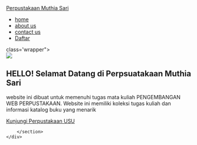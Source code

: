 <!DOCTYPE html>
<html lang="en"
<head>
    <meta charset="UTF-8">
    <meta name="viewport" content="width=device-width, initial-sacale=1.0">
    <title>Perpustakaan Muthia Sari</title>
    <link rel="stylesheet" href="style.css"
</head>
<body>
    <nav>
        <div class="wraper">
            <div class="logo"><a href=''>Perpustakaan Muthia Sari</a></div>
            <div class="menu">
                <ul>
                    <li><a href="home">home</a></li>
                    <li><a href="about us">about us</a></li>
                    <li><a href="#contact us">contact us</a></li>
                    <li><a href=""class="tbl-biru">Daftar</a></li>
                </ul>
            </div>
        </div>
    </nav>
    <div> class='wrapper">
        <section id="home">
            <img src= "https://www.freepik.com/free-vector/people-library-flat-vector-illustration_9176169.htm#fromView=search&page=1&position=13&uuid=e163468b-33db-424b-a232-c1790643f0ac&query=perpustakaan"/>
            <div class="kolom">
                <h2>HELLO! Selamat Datang di Perpsuatakaan Muthia Sari </h2>
                <p class="deskripsi">  website ini dibuat untuk memenuhi tugas mata kuliah PENGEMBANGAN WEB PERPUSTAKAAN. Website ini memiliki koleksi tugas kuliah dan informasi katalog buku yang menarik</p> 
                <p><a href="https://library.usu.ac.id/" target="_blank">Kunjungi Perpustakaan USU</a></p>
                
        </section>
    </div>

</body>
<html>
